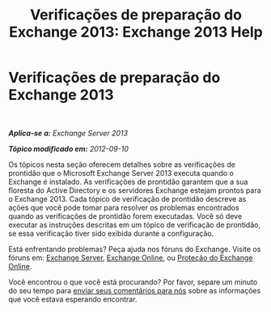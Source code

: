 ﻿---
title: 'Verificações de preparação do Exchange 2013: Exchange 2013 Help'
TOCTitle: Verificações de preparação do Exchange 2013
ms:assetid: 3b232ad3-01b1-4cdb-88c9-006bdc660f72
ms:mtpsurl: https://technet.microsoft.com/pt-br/library/JJ150508(v=EXCHG.150)
ms:contentKeyID: 50485354
ms.date: 05/22/2018
mtps_version: v=EXCHG.150
ms.translationtype: MT
---

# Verificações de preparação do Exchange 2013

 

_**Aplica-se a:** Exchange Server 2013_

_**Tópico modificado em:** 2012-09-10_

Os tópicos nesta seção oferecem detalhes sobre as verificações de prontidão que o Microsoft Exchange Server 2013 executa quando o Exchange é instalado. As verificações de prontidão garantem que a sua floresta do Active Directory e os servidores Exchange estejam prontos para o Exchange 2013. Cada tópico de verificação de prontidão descreve as ações que você pode tomar para resolver os problemas encontrados quando as verificações de prontidão forem executadas. Você só deve executar as instruções descritas em um tópico de verificação de prontidão, se essa verificação tiver sido exibida durante a configuração.

Está enfrentando problemas? Peça ajuda nos fóruns do Exchange. Visite os fóruns em: [Exchange Server](https://go.microsoft.com/fwlink/p/?linkid=60612), [Exchange Online](https://go.microsoft.com/fwlink/p/?linkid=267542), ou [Proteção do Exchange Online](https://go.microsoft.com/fwlink/p/?linkid=285351).

Você encontrou o que você está procurando? Por favor, separe um minuto do seu tempo para [enviar seus comentários para nós](mailto:exsetuphelpfeedback@microsoft.com?subject=exchange%202013%20setup%20help%20feedback) sobre as informações que você estava esperando encontrar.

